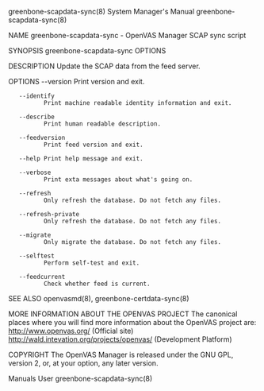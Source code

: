 greenbone-scapdata-sync(8)                                    System Manager's Manual                                   greenbone-scapdata-sync(8)

NAME
       greenbone-scapdata-sync - OpenVAS Manager SCAP sync script

SYNOPSIS
       greenbone-scapdata-sync OPTIONS

DESCRIPTION
       Update the SCAP data from the feed server.

OPTIONS
       --version
              Print version and exit.

       --identify
              Print machine readable identity information and exit.

       --describe
              Print human readable description.

       --feedversion
              Print feed version and exit.

       --help Print help message and exit.

       --verbose
              Print exta messages about what's going on.

       --refresh
              Only refresh the database. Do not fetch any files.

       --refresh-private
              Only refresh the database. Do not fetch any files.

       --migrate
              Only migrate the database. Do not fetch any files.

       --selftest
              Perform self-test and exit.

       --feedcurrent
              Check whether feed is current.

SEE ALSO
       openvasmd(8), greenbone-certdata-sync(8)

MORE INFORMATION ABOUT THE OPENVAS PROJECT
       The  canonical  places  where  you  will  find  more  information  about  the  OpenVAS project are: http://www.openvas.org/ (Official site)
       http://wald.intevation.org/projects/openvas/ (Development Platform)

COPYRIGHT
       The OpenVAS Manager is released under the GNU GPL, version 2, or, at your option, any later version.

Manuals                                                                User                                             greenbone-scapdata-sync(8)
